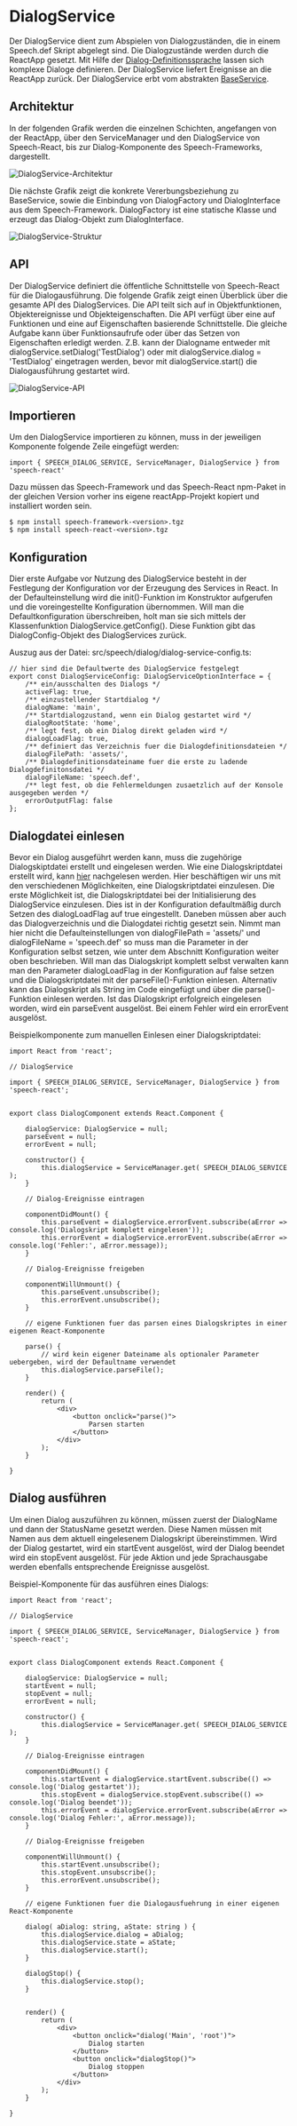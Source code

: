 # DialogService

Der DialogService dient zum Abspielen von Dialogzuständen, die in einem Speech.def Skript abgelegt sind. Die Dialogzustände werden durch die ReactApp gesetzt. Mit Hilfe der [Dialog-Definitionssprache](./DialogScript.md) lassen sich komplexe Dialoge definieren. Der DialogService liefert Ereignisse an die ReactApp zurück. Der DialogService erbt vom abstrakten [BaseService](./../base/BaseService.md).


## Architektur

In der folgenden Grafik werden die einzelnen Schichten, angefangen von der ReactApp, über den ServiceManager und den DialogService von Speech-React, bis zur Dialog-Komponente des Speech-Frameworks, dargestellt.

![DialogService-Architektur](DialogService-1.gif)


Die nächste Grafik zeigt die konkrete Vererbungsbeziehung zu BaseService, sowie die Einbindung von DialogFactory und DialogInterface aus dem Speech-Framework. DialogFactory ist eine statische Klasse und erzeugt das Dialog-Objekt zum DialogInterface. 


![DialogService-Struktur](DialogService-2.gif)


## API

Der DialogService definiert die öffentliche Schnittstelle von Speech-React für die Dialogausführung. Die folgende Grafik zeigt einen Überblick über die gesamte API des DialogServices. Die API teilt sich auf in Objektfunktionen, Objektereignisse und Objekteigenschaften. Die API verfügt über eine auf Funktionen und eine auf Eigenschaften basierende Schnittstelle. Die gleiche Aufgabe kann über Funktionsaufrufe oder über das Setzen von Eigenschaften erledigt werden. Z.B. kann der Dialogname entweder mit dialogService.setDialog('TestDialog') oder mit dialogService.dialog = 'TestDialog' eingetragen werden, bevor mit dialogService.start() die Dialogausführung gestartet wird.

![DialogService-API](DialogService-3.gif)


## Importieren

Um den DialogService importieren zu können, muss in der jeweiligen Komponente folgende Zeile eingefügt werden:

	import { SPEECH_DIALOG_SERVICE, ServiceManager, DialogService } from 'speech-react'
	
Dazu müssen das Speech-Framework und das Speech-React npm-Paket in der gleichen Version vorher ins eigene reactApp-Projekt kopiert und installiert worden sein.

	$ npm install speech-framework-<version>.tgz
	$ npm install speech-react-<version>.tgz
	 

## Konfiguration

Dier erste Aufgabe vor Nutzung des DialogService besteht in der Festlegung der Konfiguration vor der Erzeugung des Services in React. In der Defaulteinstellung wird die init()-Funktion im Konstruktor aufgerufen und die voreingestellte Konfiguration übernommen. Will man die Defaultkonfiguration überschreiben, holt man sie sich mittels der Klassenfunktion DialogService.getConfig(). Diese Funktion gibt das DialogConfig-Objekt des DialogServices zurück. 

Auszug aus der Datei: src/speech/dialog/dialog-service-config.ts:

	// hier sind die Defaultwerte des DialogService festgelegt	
	export const DialogServiceConfig: DialogServiceOptionInterface = {
	    /** ein/ausschalten des Dialogs */
	    activeFlag: true,
	    /** einzustellender Startdialog */
	    dialogName: 'main',
	    /** Startdialogzustand, wenn ein Dialog gestartet wird */
	    dialogRootState: 'home',
	    /** legt fest, ob ein Dialog direkt geladen wird */
	    dialogLoadFlag: true,
	    /** definiert das Verzeichnis fuer die Dialogdefinitionsdateien */
	    dialogFilePath: 'assets/',
	    /** Dialogdefinitionsdateiname fuer die erste zu ladende Dialogdefinitonsdatei */
	    dialogFileName: 'speech.def',
	    /** legt fest, ob die Fehlermeldungen zusaetzlich auf der Konsole ausgegeben werden */
	    errorOutputFlag: false
	};


## Dialogdatei einlesen

Bevor ein Dialog ausgeführt werden kann, muss die zugehörige Dialogskiptdatei erstellt und eingelesen werden. Wie eine Dialogskriptdatei erstellt wird, kann [hier](./DialogScript.md) nachgelesen werden. Hier beschäftigen wir uns mit den verschiedenen Möglichkeiten, eine Dialogskriptdatei einzulesen. Die erste Möglichkeit ist, die Dialogskriptdatei bei der Initialisierung des DialogService einzulesen. Dies ist in der Konfiguration defaultmäßig durch Setzen des dialogLoadFlag auf true eingestellt. Daneben müssen aber auch das Dialogverzeichnis und die Dialogdatei richtig gesetzt sein. Nimmt man hier nicht die Defaulteinstellungen von dialogFilePath = 'assets/' und dialogFileName = 'speech.def' so muss man die Parameter in der Konfiguration selbst setzen, wie unter dem Abschnitt Konfiguration weiter oben beschrieben. Will man das Dialogskript komplett selbst verwalten kann man den Parameter dialogLoadFlag in der Konfiguration auf false setzen und die Dialogskriptdatei mit der parseFile()-Funktion einlesen. Alternativ kann das Dialogskript als String im Code eingefügt und über die parse()-Funktion einlesen werden. Ist das Dialogskript erfolgreich eingelesen worden, wird ein parseEvent ausgelöst. Bei einem Fehler wird ein errorEvent ausgelöst.

Beispielkomponente zum manuellen Einlesen einer Dialogskriptdatei:
 
	import React from 'react';
	
	// DialogService 
		
	import { SPEECH_DIALOG_SERVICE, ServiceManager, DialogService } from 'speech-react';

	
	export class DialogComponent extends React.Component {
	
		dialogService: DialogService = null;
		parseEvent = null;
		errorEvent = null;
	
		constructor() {
			this.dialogService = ServiceManager.get( SPEECH_DIALOG_SERVICE );
		}
		
		// Dialog-Ereignisse eintragen
				
		componentDidMount() {
			this.parseEvent = dialogService.errorEvent.subscribe(aError => console.log('Dialogskript komplett eingelesen'));
			this.errorEvent = dialogService.errorEvent.subscribe(aError => console.log('Fehler:', aError.message));
		}

		// Dialog-Ereignisse freigeben
		
		componentWillUnmount() {
			this.parseEvent.unsubscribe();
			this.errorEvent.unsubscribe();
		}

		// eigene Funktionen fuer das parsen eines Dialogskriptes in einer eigenen React-Komponente

		parse() {
			// wird kein eigener Dateiname als optionaler Parameter uebergeben, wird der Defaultname verwendet
			this.dialogService.parseFile();
		}

	  	render() {
	    	return (
	      		<div>
	      			<button onclick="parse()">
	      				Parsen starten
					</button>
	     		</div>
	    	);
	  	}

	}


## Dialog ausführen

Um einen Dialog auszuführen zu können, müssen zuerst der DialogName und dann der StatusName gesetzt werden.
Diese Namen müssen mit Namen aus dem aktuell eingelesenem Dialogskript übereinstimmen. Wird der Dialog gestartet, wird ein startEvent ausgelöst, wird der Dialog beendet wird ein stopEvent ausgelöst. Für jede Aktion und jede Sprachausgabe werden ebenfalls entsprechende Ereignisse ausgelöst.

Beispiel-Komponente für das ausführen eines Dialogs:

	import React from 'react';

	// DialogService 
		
	import { SPEECH_DIALOG_SERVICE, ServiceManager, DialogService } from 'speech-react';

	
	export class DialogComponent extends React.Component {
	
		dialogService: DialogService = null;
		startEvent = null;
		stopEvent = null;
		errorEvent = null;
	
		constructor() {
			this.dialogService = ServiceManager.get( SPEECH_DIALOG_SERVICE );
		}
		
		// Dialog-Ereignisse eintragen
				
		componentDidMount() {
			this.startEvent = dialogService.startEvent.subscribe(() => console.log('Dialog gestartet'));
			this.stopEvent = dialogService.stopEvent.subscribe(() => console.log('Dialog beendet'));
			this.errorEvent = dialogService.errorEvent.subscribe(aError => console.log('Dialog Fehler:', aError.message));
		}

		// Dialog-Ereignisse freigeben
		
		componentWillUnmount() {
			this.startEvent.unsubscribe();
			this.stopEvent.unsubscribe();
			this.errorEvent.unsubscribe();
		}

		// eigene Funktionen fuer die Dialogausfuehrung in einer eigenen React-Komponente

		dialog( aDialog: string, aState: string ) {
			this.dialogService.dialog = aDialog;
			this.dialogService.state = aState;
			this.dialogService.start();
		}
		
		dialogStop() {
			this.dialogService.stop();
		}
		
		
	  	render() {
	    	return (
	      		<div>
	      			<button onclick="dialog('Main', 'root')">
	      				Dialog starten
					</button>
	      			<button onclick="dialogStop()">
	      				Dialog stoppen
					</button>
	     		</div>
	    	);
	  	}

	}
